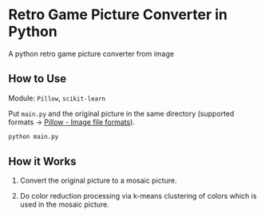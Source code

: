# Retro Game Picture Converter in Python

A python retro game picture converter from image

## How to Use

Module: `Pillow`, `scikit-learn`

Put `main.py` and the original picture in the same directory (supported formats -> [Pillow - Image file formats](https://pillow.readthedocs.io/en/5.1.x/handbook/image-file-formats.html#image-file-formats)).

```bash
python main.py
```

##  How it Works

1. Convert the original picture to a mosaic picture.

2. Do color reduction processing via k-means clustering of colors which is used in the mosaic picture.
